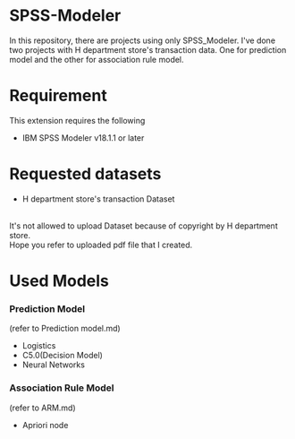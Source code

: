 # SPSS-Modeler
In this repository, there are projects using only SPSS_Modeler. I've done two projects with H department store's transaction data. One for prediction model and the other for association rule model.

# Requirement
This extension requires the following
- IBM SPSS Modeler v18.1.1 or later

# Requested datasets
- H department store's transaction Dataset

<br>It's not allowed to upload Dataset because of copyright by H department store.
<br>Hope you refer to uploaded pdf file that I created.


# Used Models
### Prediction Model 
(refer to Prediction model.md)
- Logistics
- C5.0(Decision Model)
- Neural Networks 

### Association Rule Model 
(refer to ARM.md)
- Apriori node
